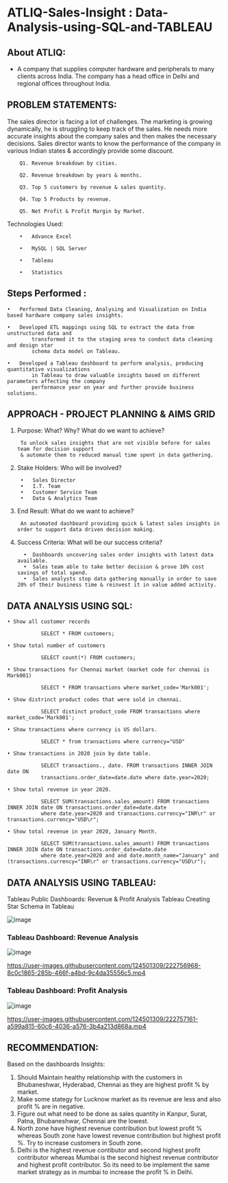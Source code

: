 # ATLIQ-Sales-Insight : Data-Analysis-using-SQL-and-TABLEAU




## About ATLIQ: 

* A company that supplies computer hardware and peripherals to many clients across India. The company has a head office in Delhi and regional offices throughout India.
        
## PROBLEM STATEMENTS:
The sales director is facing a lot of challenges. The marketing is growing dynamically, he is struggling to keep track of the sales. He needs more accurate insights about the company sales and then makes the necessary decisions.
Sales director wants to know the performance of the company in various Indian states & accordingly provide some discount.

        Q1. Revenue breakdown by cities.
        
        Q2. Revenue breakdown by years & months. 
        
        Q3. Top 5 customers by revenue & sales quantity.
        
        Q4. Top 5 Products by revenue.
        
        Q5. Net Profit & Profit Margin by Market.

Technologies Used: 

        •	Advance Excel

        •	MySQL | SQL Server

        •	Tableau

        •	Statistics
        
## Steps Performed : 


    •	Performed Data Cleaning, Analysing and Visualization on India based hardware company sales insights.

    •	Developed ETL mappings using SQL to extract the data from unstructured data and 
            transformed it to the staging area to conduct data cleaning and design star 
            schema data model on Tableau.

    •	Developed a Tableau dashboard to perform analysis, producing quantitative visualizations 
            in Tableau to draw valuable insights based on different parameters affecting the company 
            performance year on year and further provide business solutions.




## APPROACH - PROJECT PLANNING & AIMS GRID

1. Purpose: What? Why? What do we want to achieve?

        To unlock sales insights that are not visible before for sales team for decision support 
        & automate them to reduced manual time spent in data gathering.

2. Stake Holders: Who will be involved?
    
        •	Sales Director
        •	I.T. Team
        •	Customer Service Team
        •	Data & Analytics Team

3. End Result: What do we want to achieve?

        An automated dashboard providing quick & latest sales insights in order to support data driven decision making.

4. Success Criteria: What will be our success criteria?
    
         •	Dashboards uncovering sales order insights with latest data available.
         •	Sales team able to take better decision & prove 10% cost savings of total spend.
         •	Sales analysts stop data gathering manually in order to save 20% of their business time & reinvest it in value added activity.


## DATA ANALYSIS USING SQL:

    • Show all customer records
               
               SELECT * FROM customers;
    
    • Show total number of customers
               
               SELECT count(*) FROM customers;
    
    • Show transactions for Chennai market (market code for chennai is Mark001)
               
               SELECT * FROM transactions where market_code='Mark001';
    
    • Show distrinct product codes that were sold in chennai.
               
               SELECT distinct product_code FROM transactions where market_code='Mark001';
    
    • Show transactions where currency is US dollars.
               
               SELECT * from transactions where currency="USD"
    
    • Show transactions in 2020 join by date table.
               
               SELECT transactions., date. FROM transactions INNER JOIN date ON 
               transactions.order_date=date.date where date.year=2020;
    
    • Show total revenue in year 2020.
               
               SELECT SUM(transactions.sales_amount) FROM transactions INNER JOIN date ON transactions.order_date=date.date 
               where date.year=2020 and transactions.currency="INR\r" or transactions.currency="USD\r";
    
    • Show total revenue in year 2020, January Month.
        
               SELECT SUM(transactions.sales_amount) FROM transactions INNER JOIN date ON transactions.order_date=date.date 
               where date.year=2020 and and date.month_name="January" and (transactions.currency="INR\r" or transactions.currency="USD\r");


## DATA ANALYSIS USING TABLEAU:

Tableau Public Dashboards: Revenue & Profit Analysis Tableau
Creating Star Schema in Tableau

![image](https://user-images.githubusercontent.com/124501309/216817919-d2377269-7a72-4a35-9350-8c7cd49da89c.png)

### Tableau Dashboard: Revenue Analysis

![image](https://user-images.githubusercontent.com/124501309/222758757-53ebef06-c95d-4aa1-bd16-cb38b2d2dfd8.png)



https://user-images.githubusercontent.com/124501309/222756968-8c0c1865-285b-466f-a4bd-9c4da35556c5.mp4

### Tableau Dashboard: Profit Analysis

![image](https://user-images.githubusercontent.com/124501309/222758196-8164d673-9904-4ed7-9e29-d97e6bf9517d.png)

https://user-images.githubusercontent.com/124501309/222757161-a599a815-60c6-4036-a576-3b4a213d868a.mp4

## RECOMMENDATION:

Based on the dashboards Insights:

  1) Should Maintain healthy relationship with the customers in Bhubaneshwar, Hyderabad, Chennai as they are highest profit % by market.
  2) Make some stategy for Lucknow market as its revenue are less and also profit % are in negative.
  3) Figure out what need to be done as sales quantity in Kanpur, Surat, Patna, Bhubaneshwar, Chennai are the lowest.
  4) North zone have highest revenue contribution but lowest profit % whereas South zone have lowest revenue contribution but highest profit %. Try to increase customers in South zone.
  5) Delhi is the highest revenue contibutor and second highest profit contributor whereas Mumbai is the second highest revenue contributor and highest profit contributor. So its need to be implement the same market strategy as in mumbai to increase the profit % in Delhi.
